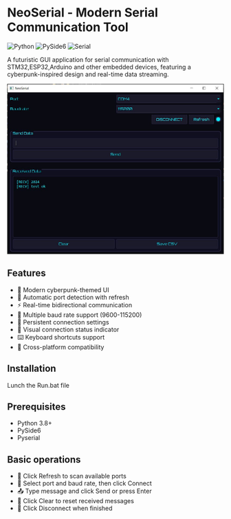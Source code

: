 # NeoSerial - Modern Serial Communication Tool

![Python](https://img.shields.io/badge/python-3670A0?style=for-the-badge&logo=python&logoColor=ffdd54)
![PySide6](https://img.shields.io/badge/PySide6-%23404d59.svg?style=for-the-badge)
![Serial](https://img.shields.io/badge/serial-%2300599C.svg?style=for-the-badge&logo=serial-port&logoColor=white)

A futuristic GUI application for serial communication with STM32,ESP32,Arduino and other embedded devices, featuring a cyberpunk-inspired design and real-time data streaming.

![NeoSerial Screenshot](Pic.JPG) 

## Features

- 🚀 Modern cyberpunk-themed UI
- 🔄 Automatic port detection with refresh
- ⚡ Real-time bidirectional communication
- 📡 Multiple baud rate support (9600-115200)
- 💾 Persistent connection settings
- 🔔 Visual connection status indicator
- ⌨️ Keyboard shortcuts support
- 📁 Cross-platform compatibility

## Installation
Lunch the Run.bat file
## Prerequisites
- Python 3.8+
- PySide6
- Pyserial

## Basic operations

- 🔄 Click Refresh to scan available ports
- 🔌 Select port and baud rate, then click Connect
- 📤 Type message and click Send or press Enter
- 🧹 Click Clear to reset received messages
- 🔌 Click Disconnect when finished
